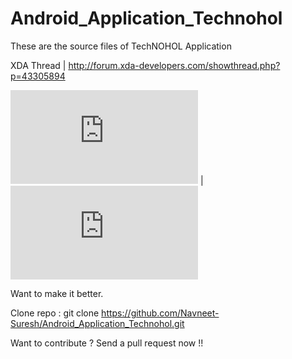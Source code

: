Android_Application_Technohol
=============================

These are the source files of TechNOHOL Application 

XDA Thread | http://forum.xda-developers.com/showthread.php?p=43305894

![My image](http://forum.xda-developers.com/attachment.php?attachmentid=2190686&stc=1&d=1376577794) |  ![My image](http://forum.xda-developers.com/attachment.php?attachmentid=2190742&stc=1&d=1376579747)

Want to make it better.

Clone repo : git clone https://github.com/Navneet-Suresh/Android_Application_Technohol.git

Want to contribute ? Send a pull request now !!
